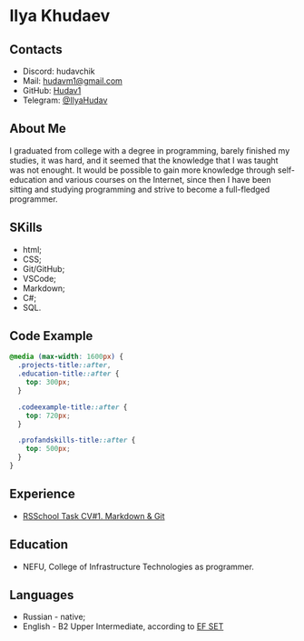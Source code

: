 # Ilya Khudaev

## Contacts

- Discord: hudavchik
- Mail: hudavm1@gmail.com
- GitHub: [Hudav1](https://github.com/Hudav1)
- Telegram: [@IlyaHudav](https://t.me/IlyaHudav)

## About Me

I graduated from college with a degree in programming, barely finished my studies, it was hard, and it seemed that the knowledge that I was taught was not enought. It would be possible to gain more knowledge through self-education and various courses on the Internet, since then I have been sitting and studying programming and strive to become a full-fledged programmer.

## SKills

- html;
- CSS;
- Git/GitHub;
- VSCode;
- Markdown;
- C#;
- SQL.

## Code Example

```CSS
@media (max-width: 1600px) {
  .projects-title::after,
  .education-title::after {
    top: 300px;
  }

  .codeexample-title::after {
    top: 720px;
  }

  .profandskills-title::after {
    top: 500px;
  }
}
```

## Experience

- [RSSchool Task CV#1. Markdown & Git](https://github.com/Hudav1/rsschool-cv)

## Education

- NEFU, College of Infrastructure Technologies as programmer.

## Languages

- Russian - native;
- English - B2 Upper Intermediate, according to [EF SET](https://www.efset.org/ru/)